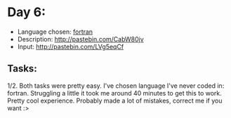 Day 6:
======
- Language chosen: [fortran](https://en.wikipedia.org/wiki/Fortran)
- Description: http://pastebin.com/CabW80jv
- Input: http://pastebin.com/LVg5eqCf

## Tasks:

1/2. Both tasks were pretty easy. I've chosen language I've never coded in: fortran. Struggling a little it took me around 40 minutes to get this to work. Pretty cool experience. Probably made a lot of mistakes, correct me if you want :>
